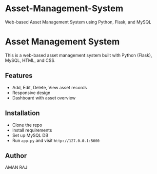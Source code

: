 # Asset-Management-System
Web-based Asset Management System using Python, Flask, and MySQL

# Asset Management System

This is a web-based asset management system built with Python (Flask), MySQL, HTML, and CSS.

## Features
- Add, Edit, Delete, View asset records
- Responsive design
- Dashboard with asset overview

## Installation
- Clone the repo
- Install requirements
- Set up MySQL DB
- Run `app.py` and visit `http://127.0.0.1:5000`

## Author
AMAN RAJ

